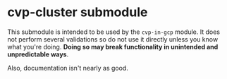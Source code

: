 # cvp-cluster submodule
This submodule is intended to be used by the `cvp-in-gcp` module. It does not perform several validations so do not use it directly unless you know what you're doing. **Doing so may break functionality in unintended and unpredictable ways**.

Also, documentation isn't nearly as good.